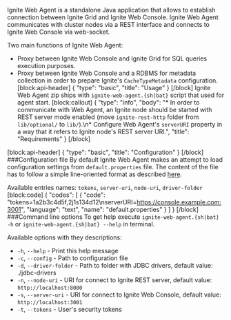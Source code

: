 Ignite Web Agent is a standalone Java application that allows to establish connection between Ignite Grid and Ignite Web Console. Ignite Web Agent communicates with cluster nodes via a REST interface and connects to Ignite Web Console via web-socket.

Two main functions of Ignite Web Agent:
* Proxy between Ignite Web Console and Ignite Grid for SQL queries execution purposes.
* Proxy between Ignite Web Console and a RDBMS for metadata collection in order to prepare Ignite's `CacheTypeMetadata` configuration.
[block:api-header]
{
  "type": "basic",
  "title": "Usage"
}
[/block]
Ignite Web Agent zip ships with `ignite-web-agent.{sh|bat}` script that used for agent start.
[block:callout]
{
  "type": "info",
  "body": "* In order to communicate with Web Agent, an Ignite node should be started with REST server mode enabled (move `ignite-rest-http` folder from `lib/optional/` to `lib/`).\n* Configure Web Agent's `serverURI` property in a way that it refers to Ignite node's REST server URI.",
  "title": "Requirements"
}
[/block]

[block:api-header]
{
  "type": "basic",
  "title": "Configuration"
}
[/block]
###Configuration file
By default Ignite Web Agent makes an attempt to load configuration settings from `default.properties` file. The content of the file has to follow a simple line-oriented format as described [here](#http://docs.oracle.com/javase/7/docs/api/java/util/Properties.html).

Available entries names: `tokens`, `server-uri`, `node-uri`, `driver-folder`
[block:code]
{
  "codes": [
    {
      "code": "tokens=1a2b3c4d5f,2j1s134d12\nserverURI=https://console.example.com:3001",
      "language": "text",
      "name": "default.properties"
    }
  ]
}
[/block]
###Command line options
To get help execute `ignite-web-agent.{sh|bat} -h` or  `ignite-web-agent.{sh|bat} --help` in terminal.

Available options with they descriptions:
* `-h`, `--help` - Print this help message
* `-c`, `--config` - Path to configuration file
* `-d`, `--driver-folder` - Path to folder with JDBC drivers, default value: ./jdbc-drivers
* `-n`, `--node-uri` - URI for connect to Ignite REST server, default value: `http://localhost:8080`
* `-s`, `--server-uri` - URI for connect to Ignite Web Console, default value: `http://localhost:3001`
* `-t`, `--tokens` - User's security tokens